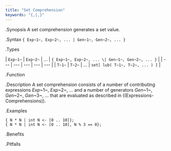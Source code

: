 ```yaml
---
title: "Set Comprehension"
keywords: "{,|,}"
---
```


.Synopsis
A set comprehension generates a set value.

.Syntax
`{ Exp~1~, Exp~2~, ... | Gen~1~, Gen~2~, ... }`

.Types


| `Exp~1~` | `Exp~2~` | ... | `{ Exp~1~, Exp~2~, ... \| Gen~1~, Gen~2~, ... }`  |
| --- | --- | --- | --- | --- |
| `T~1~`   | `T~2~`   | ... | `set[ lub( T~1~, T~2~, ... ) ]`                    |


.Function

.Description
A set comprehension consists of a number of contributing expressions _Exp_~1~, _Exp_~2~, ... and a number of
generators _Gen_~1~, _Gen_~2~, _Gen_~3~, ... that are evaluated as described in ((Expressions-Comprehensions)).

.Examples
```rascal-shell
{ N * N | int N <- [0 .. 10]};
{ N * N | int N <- [0 .. 10], N % 3 == 0};
```

.Benefits

.Pitfalls

